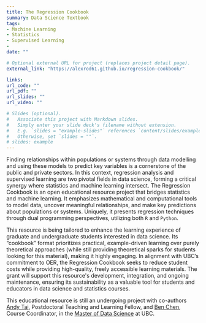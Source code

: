 ```yaml
---
title: The Regression Cookbook
summary: Data Science Textbook
tags:
- Machine Learning
- Statistics
- Supervised Learning
- 
date: ""

# Optional external URL for project (replaces project detail page).
external_link: "https://alexrod61.github.io/regression-cookbook/"

links:
url_code: ""
url_pdf: ""
url_slides: ""
url_video: ""

# Slides (optional).
#   Associate this project with Markdown slides.
#   Simply enter your slide deck's filename without extension.
#   E.g. `slides = "example-slides"` references `content/slides/example-slides.md`.
#   Otherwise, set `slides = ""`.
# slides: example
---
```


Finding relationships within populations or systems through data modelling and using these models to predict key variables is a cornerstone of the public and private sectors. In this context, regression analysis and supervised learning are two pivotal fields in data science, forming a critical synergy where statistics and machine learning intersect. The Regression Cookbook is an open educational resource project that bridges statistics and machine learning. It emphasizes mathematical and computational tools to model data, uncover meaningful relationships, and make key predictions about populations or systems. Uniquely, it presents regression techniques through dual programming perspectives, utilizing both `R` and `Python`.

This resource is being tailored to enhance the learning experience of graduate and undergraduate students interested in data science. Its “cookbook” format prioritizes practical, example-driven learning over purely theoretical approaches (while still providing theoretical sparks for students looking for this material), making it highly engaging. In alignment with UBC’s commitment to OER, the Regression Cookbook seeks to reduce student costs while providing high-quality, freely accessible learning materials. The grant will support this resource's development, integration, and ongoing maintenance, ensuring its sustainability as a valuable tool for students and educators in data science and statistics courses.

This educational resource is still an undergoing project with co-authors [Andy Tai](https://andytai7.github.io/Andy-Tai/), Postdoctoral Teaching and Learning Fellow, and [Ben Chen](https://masterdatascience.ubc.ca/why-ubc/people/staff/ben-chen-course-coordinator-mds-vancouver), Course Coordinator, in the [Master of Data Science](https://masterdatascience.ubc.ca/) at UBC.